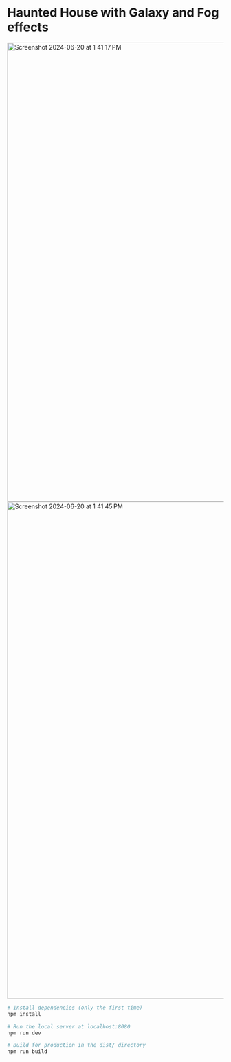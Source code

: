 # Haunted House with Galaxy and Fog effects
<img width="1068" alt="Screenshot 2024-06-20 at 1 41 17 PM" src="https://github.com/nhi1e/threejs/assets/146490972/3cb925b2-34ea-4819-9ab4-bba370235e18">

<img width="1156" alt="Screenshot 2024-06-20 at 1 41 45 PM" src="https://github.com/nhi1e/threejs/assets/146490972/5d19af3a-9148-4957-8218-1e602dd413e5">


``` bash
# Install dependencies (only the first time)
npm install

# Run the local server at localhost:8080
npm run dev

# Build for production in the dist/ directory
npm run build
```
